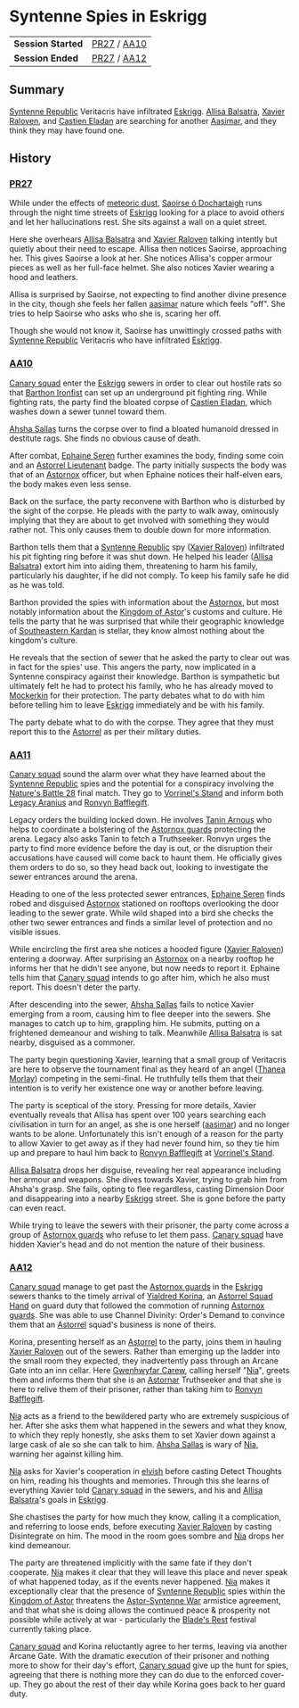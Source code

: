 # Syntenne Spies in Eskrigg

|||
| --- | --- |
| **Session Started** | [PR27](../../sessions/PR27.md) / [AA10](../../sessions/AA10.md) | storyline.2
| **Session Ended** | [PR27](../../sessions/PR27.md) / [AA12](../../sessions/AA12.md) |

## Summary

[Syntenne Republic](../../civilisations/syntenne-republic/syntenne-republic.md) Veritacris have infiltrated [Eskrigg](../../places/settlements/cities/eskrigg.md). [Allisa Balsatra](../../characters/allisa-balsatra.md), [Xavier Raloven](../../characters/xavier-raloven.md), and [Castien Eladan](../../characters/castien-eladan.md) are searching for another [Aasimar](../../lineages/aasimar.md), and they think they may have found one.

## History

### [PR27](../../sessions/PR27.md)

While under the effects of [meteoric dust](../../items/meteoric/meteoric-dust.md), [Saoirse ó Dochartaigh](../../characters/saoirse-o-dochartaigh.md) runs through the night time streets of [Eskrigg](../../places/settlements/cities/eskrigg.md) looking for a place to avoid others and let her hallucinations rest. She sits against a wall on a quiet street.

Here she overhears [Allisa Balsatra](../../characters/allisa-balsatra.md) and [Xavier Raloven](../../characters/xavier-raloven.md) talking intently but quietly about their need to escape. Allisa then notices Saoirse, approaching her. This gives Saoirse a look at her. She notices Allisa's copper armour pieces as well as her full-face helmet. She also notices Xavier wearing a hood and leathers.

Allisa is surprised by Saoirse, not expecting to find another divine presence in the city, though she feels her fallen [aasimar](../../lineages/aasimar.md) nature which feels "off". She tries to help Saoirse who asks who she is, scaring her off.

Though she would not know it, Saoirse has unwittingly crossed paths with [Syntenne Republic](../../civilisations/syntenne-republic/syntenne-republic.md) Veritacris who have infiltrated [Eskrigg](../../places/settlements/cities/eskrigg.md).

### [AA10](../../sessions/AA10.md)

[Canary squad](../../organisations/government/astorrel/squads/canary-squad.md) enter the [Eskrigg](../../places/settlements/cities/eskrigg.md) sewers in order to clear out hostile rats so that [Barthon Ironfist](../../characters/barthon-ironfist.md) can set up an underground pit fighting ring. While fighting rats, the party find the bloated corpse of [Castien Eladan](../../characters/castien-eladan.md), which washes down a sewer tunnel toward them.

[Ahsha Sallas](../../characters/ahsha-sallas.md) turns the corpse over to find a bloated humanoid dressed in destitute rags. She finds no obvious cause of death.

After combat, [Ephaine Seren](../../characters/ephaine-seren.md) further examines the body, finding some coin and an [Astorrel Lieutenant](../../organisations/government/astorrel/ranks/astorrel-lieutenant.md) badge. The party initially suspects the body was that of an [Astornox](../../organisations/government/astornox/astornox.md) officer, but when Ephaine notices their half-elven ears, the body makes even less sense.

Back on the surface, the party reconvene with Barthon who is disturbed by the sight of the corpse. He pleads with the party to walk away, ominously implying that they are about to get involved with something they would rather not. This only causes them to double down for more information.

Barthon tells them that a [Syntenne Republic](../../civilisations/syntenne-republic/syntenne-republic.md) spy ([Xavier Raloven](../../characters/xavier-raloven.md)) infiltrated his pit fighting ring before it was shut down. He helped his leader ([Allisa Balsatra](../../characters/allisa-balsatra.md)) extort him into aiding them, threatening to harm his family, particularly his daughter, if he did not comply. To keep his family safe he did as he was told.

Barthon provided the spies with information about the [Astornox](../../organisations/government/astornox/astornox.md), but most notably information about the [Kingdom of Astor](../../civilisations/kingdom-of-astor/kingdom-of-astor.md)'s customs and culture. He tells the party that he was surprised that while their geographic knowledge of [Southeastern Kardan](../../places/regions/southeastern-kardan.md) is stellar, they know almost nothing about the kingdom's culture.

He reveals that the section of sewer that he asked the party to clear out was in fact for the spies' use. This angers the party, now implicated in a Syntenne conspiracy against their knowledge. Barthon is sympathetic but ultimately felt he had to protect his family, who he has already moved to [Mockerkin](../../places/settlements/towns/mockerkin.md) for their protection. The party debates what to do with him before telling him to leave [Eskrigg](../../places/settlements/cities/eskrigg.md) immediately and be with his family.

The party debate what to do with the corpse. They agree that they must report this to the [Astorrel](../../organisations/government/astorrel/astorrel.md) as per their military duties.

### [AA11](../../sessions/AA11.md)

[Canary squad](../../organisations/government/astorrel/squads/canary-squad.md) sound the alarm over what they have learned about the [Syntenne Republic](../../civilisations/syntenne-republic/syntenne-republic.md) spies and the potential for a conspiracy involving the [Nature's Battle 28](natures-battle-28.md) final match. They go to [Vorrinel's Stand](../../places/buildings/government/vorrinels-stand.md) and inform both [Legacy Aranius](../../characters/legacy-aranius.md) and [Ronvyn Bafflegift](../../characters/ronvyn-bafflegift.md).

Legacy orders the building locked down. He involves [Tanin Arnous](../../characters/tanin-arnous.md) who helps to coordinate a bolstering of the [Astornox guards](../../organisations/government/astornox/ranks/astornox-guard.md) protecting the arena. Legacy also asks Tanin to fetch a Truthseeker. Ronvyn urges the party to find more evidence before the day is out, or the disruption their accusations have caused will come back to haunt them. He officially gives them orders to do so, so they head back out, looking to investigate the sewer entrances around the arena.

Heading to one of the less protected sewer entrances, [Ephaine Seren](../../characters/ephaine-seren.md) finds robed and disguised [Astornox](../../organisations/government/astornox/astornox.md) stationed on rooftops overlooking the door leading to the sewer grate. While wild shaped into a bird she checks the other two sewer entrances and finds a similar level of protection and no visible issues.

While encircling the first area she notices a hooded figure ([Xavier Raloven](../../characters/xavier-raloven.md)) entering a doorway. After surprising an [Astornox](../../organisations/government/astornox/astornox.md) on a nearby rooftop he informs her that he didn't see anyone, but now needs to report it. Ephaine tells him that [Canary squad](../../organisations/government/astorrel/squads/canary-squad.md) intends to go after him, which he also must report. This doesn't deter the party.

After descending into the sewer, [Ahsha Sallas](../../characters/ahsha-sallas.md) fails to notice Xavier emerging from a room, causing him to flee deeper into the sewers. She manages to catch up to him, grappling him. He submits, putting on a frightened demeanour and wishing to talk. Meanwhile [Allisa Balsatra](../../characters/allisa-balsatra.md) is sat nearby, disguised as a commoner.

The party begin questioning Xavier, learning that a small group of Veritacris are here to observe the tournament final as they heard of an angel ([Thanea Morlay](../../characters/thanea-morlay.md)) competing in the semi-final. He truthfully tells them that their intention is to verify her existence one way or another before leaving.

The party is sceptical of the story. Pressing for more details, Xavier eventually reveals that Allisa has spent over 100 years searching each civilisation in turn for an angel, as she is one herself ([aasimar](../../lineages/aasimar.md)) and no longer wants to be alone. Unfortunately this isn't enough of a reason for the party to allow Xavier to get away as if they had never found him, so they tie him up and prepare to haul him back to [Ronvyn Bafflegift](../../characters/ronvyn-bafflegift.md) at [Vorrinel's Stand](../../places/buildings/government/vorrinels-stand.md).

[Allisa Balsatra](../../characters/allisa-balsatra.md) drops her disguise, revealing her real appearance including her armour and weapons. She dives towards Xavier, trying to grab him from Ahsha's grasp. She fails, opting to flee regardless, casting Dimension Door and disappearing into a nearby [Eskrigg](../../places/settlements/cities/eskrigg.md) street. She is gone before the party can even react.

While trying to leave the sewers with their prisoner, the party come across a group of [Astornox guards](../../organisations/government/astornox/ranks/astornox-guard.md) who refuse to let them pass. [Canary squad](../../organisations/government/astorrel/squads/canary-squad.md) have hidden Xavier's head and do not mention the nature of their business.

### [AA12](../../sessions/AA12.md)

[Canary squad](../../organisations/government/astorrel/squads/canary-squad.md) manage to get past the [Astornox guards](../../organisations/government/astornox/ranks/astornox-guard.md) in the [Eskrigg](../../places/settlements/cities/eskrigg.md) sewers thanks to the timely arrival of [Yialdred Korina](../../characters/yialdred-korina.md), an [Astorrel Squad Hand](../../organisations/government/astorrel/ranks/astorrel-squad-hand.md) on guard duty that followed the commotion of running [Astornox guards](../../organisations/government/astornox/ranks/astornox-guard.md). She was able to use Channel Divinity: Order's Demand to convince them that an [Astorrel](../../organisations/government/astorrel/astorrel.md) squad's business is none of theirs.

Korina, presenting herself as an [Astorrel](../../organisations/government/astorrel/astorrel.md) to the party, joins them in hauling [Xavier Raloven](../../characters/xavier-raloven.md) out of the sewers. Rather than emerging up the ladder into the small room they expected, they inadvertently pass through an Arcane Gate into an inn cellar. Here [Gwenhwyfar Carew](../../characters/gwenhwyfar-carew.md), calling herself "[Nia](../../characters/gwenhwyfar-carew.md)", greets them and informs them that she is an [Astornar](../../organisations/government/astornar.md) Truthseeker and that she is here to relive them of their prisoner, rather than taking him to [Ronvyn Bafflegift](../../characters/ronvyn-bafflegift.md).

[Nia](../../characters/gwenhwyfar-carew.md) acts as a friend to the bewildered party who are extremely suspicious of her. After she asks them what happened in the sewers and what they know, to which they reply honestly, she asks them to set Xavier down against a large cask of ale so she can talk to him. [Ahsha Sallas](../../characters/ahsha-sallas.md) is wary of [Nia](../../characters/gwenhwyfar-carew.md), warning her against killing him.

[Nia](../../characters/gwenhwyfar-carew.md) asks for Xavier's cooperation in [elvish](../../languages/elvish.md) before casting Detect Thoughts on him, reading his thoughts and memories. Through this she learns of everything Xavier told [Canary squad](../../organisations/government/astorrel/squads/canary-squad.md) in the sewers, and his and [Allisa Balsatra](../../characters/allisa-balsatra.md)'s goals in [Eskrigg](../../places/settlements/cities/eskrigg.md).

She chastises the party for how much they know, calling it a complication, and referring to loose ends, before executing [Xavier Raloven](../../characters/xavier-raloven.md) by casting Disintegrate on him. The mood in the room goes sombre and [Nia](../../characters/gwenhwyfar-carew.md) drops her kind demeanour.

The party are threatened implicitly with the same fate if they don't cooperate. [Nia](../../characters/gwenhwyfar-carew.md) makes it clear that they will leave this place and never speak of what happened today, as if the events never happened. [Nia](../../characters/gwenhwyfar-carew.md) makes it exceptionally clear that the presence of [Syntenne Republic](../../civilisations/syntenne-republic/syntenne-republic.md) spies within the [Kingdom of Astor](../../civilisations/kingdom-of-astor/kingdom-of-astor.md) threatens the [Astor-Syntenne War](../../history/events/astor-syntenne-war.md) armistice agreement, and that what she is doing allows the continued peace & prosperity not possible while actively at war - particularly the [Blade's Rest](../../festivals/blades-rest.md) festival currently taking place.

[Canary squad](../../organisations/government/astorrel/squads/canary-squad.md) and Korina reluctantly agree to her terms, leaving via another Arcane Gate. With the dramatic execution of their prisoner and nothing more to show for their day's effort, [Canary squad](../../organisations/government/astorrel/squads/canary-squad.md) give up the hunt for spies, agreeing that there is nothing more they can do due to the enforced cover-up. They go about the rest of their day while Korina goes back to her guard duty.
